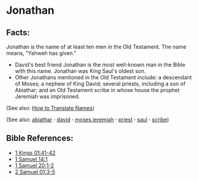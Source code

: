 # Jonathan #

## Facts: ##

Jonathan is the name of at least ten men in the Old Testament. The name means, "Yahweh has given."

* David's best friend Jonathan is the most well-known man in the Bible with this name. Jonathan was King Saul's oldest son.
* Other Jonathans mentioned in the Old Testament include: a descendant of Moses; a nephew of King David; several priests, including a son of Abiathar; and an Old Testament scribe in whose house the prophet Jeremiah was imprisoned.

(See also: [How to Translate Names](https://git.door43.org/Door43/en-ta-translate-vol1/src/master/content/translate_names.md))

(See also: [abiathar](../other/abiathar.md) **·** [david](../other/david.md) **·** [moses](../other/moses.md),[jeremiah](../other/jeremiah.md) **·** [priest](../kt/priest.md) **·** [saul](../other/saul.md) **·** [scribe](../other/scribe.md))

## Bible References: ##

* [1 Kings 01:41-42](https://door43.org/en/bible/notes/1ki/01/41)
* [1 Samuel 14:1](https://door43.org/en/bible/notes/1sa/14/01)
* [1 Samuel 20:1-2](https://door43.org/en/bible/notes/1sa/20/01)
* [2 Samuel 01:3-5](https://door43.org/en/bible/notes/2sa/01/03)

